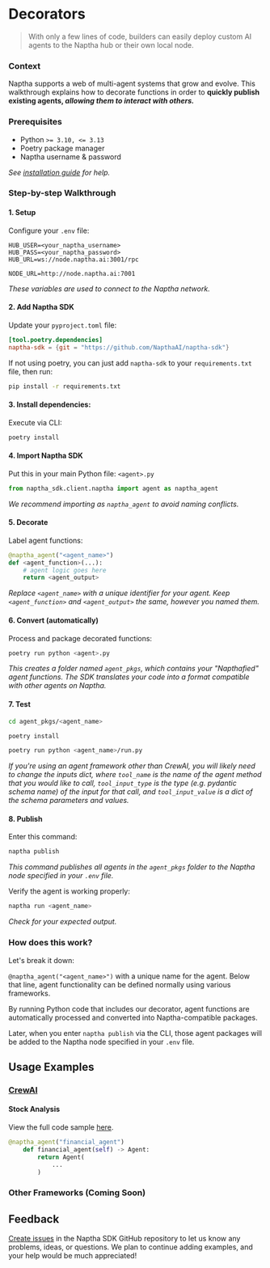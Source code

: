 # Decorators
> With only a few lines of code, builders can easily deploy custom AI agents to the Naptha hub or their own local node.

### Context
Naptha supports a web of multi-agent systems that grow and evolve. This walkthrough explains how to decorate functions in order to **quickly publish existing agents, *allowing them to interact with others.***

### Prerequisites

* Python `>= 3.10, <= 3.13`
* Poetry package manager
* Naptha username & password

*See [installation guide](/GettingStarted/Installation) for help.*

### Step-by-step Walkthrough

#### 1. Setup
Configure your `.env` file:
```
HUB_USER=<your_naptha_username>
HUB_PASS=<your_naptha_password>
HUB_URL=ws://node.naptha.ai:3001/rpc

NODE_URL=http://node.naptha.ai:7001
```
*These variables are used to connect to the Naptha network.*

#### 2. Add Naptha SDK
Update your `pyproject.toml` file:
```toml
[tool.poetry.dependencies]
naptha-sdk = {git = "https://github.com/NapthaAI/naptha-sdk"}
```
If not using poetry, you can just add `naptha-sdk` to your `requirements.txt` file, then run:
```bash
pip install -r requirements.txt
```

#### 3. Install dependencies:
Execute via CLI:
```bash
poetry install
```

#### 4. Import Naptha SDK
Put this in your main Python file: `<agent>.py`
```python
from naptha_sdk.client.naptha import agent as naptha_agent
```
*We recommend importing as `naptha_agent` to avoid naming conflicts.*

#### 5. Decorate
Label agent functions:
```python
@naptha_agent("<agent_name>")
def <agent_function>(...):
    # agent logic goes here
    return <agent_output>
```
*Replace `<agent_name>` with a unique identifier for your agent. Keep `<agent_function>` and `<agent_output>` the same, however you named them.*

#### 6. Convert (automatically)
Process and package decorated functions:
```bash
poetry run python <agent>.py
```
*This creates a folder named `agent_pkgs`, which contains your "Napthafied" agent functions. The SDK translates your code into a format compatible with other agents on Naptha.*

#### 7. Test
```bash
cd agent_pkgs/<agent_name>
```
```bash
poetry install
```
```bash
poetry run python <agent_name>/run.py
```
*If you're using an agent framework other than CrewAI, you will likely need to change the inputs dict, where `tool_name` is the name of the agent method that you would like to call, `tool_input_type` is the type (e.g. pydantic schema name) of the input for that call, and `tool_input_value` is a dict of the schema parameters and values.*

#### 8. Publish
Enter this command:
```bash
naptha publish
```
*This command publishes all agents in the `agent_pkgs` folder to the Naptha node specified in your `.env` file.*

Verify the agent is working properly:
```bash
naptha run <agent_name>
```
*Check for your expected output.*

### How does this work?

Let's break it down:

`@naptha_agent("<agent_name>")`  with a unique name for the agent. Below that line, agent functionality can be defined normally using various frameworks.

By running Python code that includes our decorator, agent functions are automatically processed and converted into Naptha-compatible packages.

Later, when you enter `naptha publish` via the CLI, those agent packages will be added to the Naptha node specified in your `.env` file.

## Usage Examples

### [CrewAI](https://github.com/NapthaAI/crewAI-examples)

#### Stock Analysis
View the full code sample [here](https://github.com/NapthaAI/crewAI-examples/blob/main/stock_analysis/src/stock_analysis/crew.py).
```python
@naptha_agent("financial_agent")
    def financial_agent(self) -> Agent:
        return Agent(
            ...
        )
```

### Other Frameworks (Coming Soon)

## Feedback

[Create issues](https://github.com/NapthaAI/naptha-sdk/issues) in the Naptha SDK GitHub repository to let us know any problems, ideas, or questions. We plan to continue adding examples, and your help would be much appreciated!
